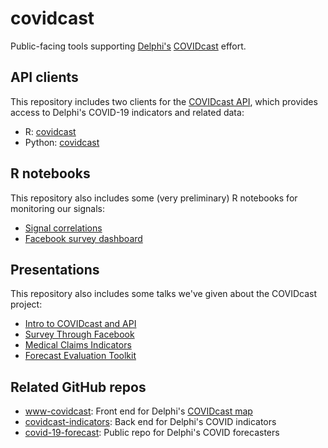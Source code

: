# covidcast

Public-facing tools supporting [Delphi's](https://delphi.cmu.edu)
[COVIDcast](https://covidcast.cmu.edu) effort. 

## API clients

This repository includes two clients for the [COVIDcast
API](https://cmu-delphi.github.io/delphi-epidata/api/covidcast.html), which
provides access to Delphi's COVID-19 indicators and related data:

- R: [covidcast](https://cmu-delphi.github.io/covidcast/covidcastR/)
- Python: [covidcast](https://cmu-delphi.github.io/covidcast/covidcast-py/html/)

## R notebooks

This repository also includes some (very preliminary) R notebooks for monitoring
our signals: 

- [Signal correlations](https://cmu-delphi.github.io/covidcast/R-notebooks/signal_correlations.html)
- [Facebook survey dashboard](https://cmu-delphi.github.io/covidcast/R-notebooks/fb_dashboard.html)

## Presentations

This repository also includes some talks we've given about the COVIDcast project: 

- [Intro to COVIDcast and API](https://cmu-delphi.github.io/covidcast/talks/intro-api/talk.html) 
- [Survey Through Facebook](https://cmu-delphi.github.io/covidcast/talks/fb-survey/talk.html)
- [Medical Claims Indicators](https://docs.google.com/presentation/d/1Pt2qMwIHyyuyGwwigZyndPGjcjILAS6RYxBcXKuuQ4U/edit?usp=sharing)
- [Forecast Evaluation Toolkit](https://cmu-delphi.github.io/covidcast/talks/evalcast/talk.html)

## Related GitHub repos

- [www-covidcast](https://github.com/cmu-delphi/www-covidcast/): Front end for
  Delphi's [COVIDcast map](https://covidcast.cmu.edu) 
- [covidcast-indicators](https://github.com/cmu-delphi/covidcast-indicators/):
  Back end for Delphi's COVID indicators 
- [covid-19-forecast](https://github.com/cmu-delphi/covid-19-forecast/): Public
  repo for Delphi's COVID forecasters 
